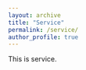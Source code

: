 ```yaml
---
layout: archive
title: "Service"
permalink: /service/
author_profile: true
---
```


This is service. 